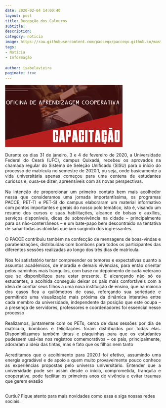 ```yaml
---
date: 2020-02-04 14:00:40
layout: post
title: Recepção dos Calouros
subtitle: 
description: 
category: noticia
image: https://raw.githubusercontent.com/pacceqx/pacceqx.github.io/master/assets/pic/capa/recepcao.png
tags:
- Notícia
- Informação

author: isabelavieira
paginate: true
---
```


![](https://raw.githubusercontent.com/pacceqx/pacceqx.github.io/master/assets/pic/2020-02-29/capa.png)

<p style="text-align: justify">
Durante os dias 31 de janeiro, 3 e 4 de fevereiro de 2020, a Universidade Federal
do Ceará (UFC), campus Quixadá, recebeu os aprovados na chamada regular do Sistema
de Seleção Unificado (SISU) para o início do processo de matrícula no semestre de
2020.1, ou seja, onde basicamente a vida universitária apenas começou para uma
centena de estudantes curiosos e, ousa-se dizer, apreensíveis com as novas
perspectivas. 
<br><br>
Na intenção de proporcionar um primeiro contato bem mais acolhedor nessa
que consideramos uma jornada importantíssima, os programas PACCE, PET-TI e PET-SI
do campus elaboraram um material informativo com pontos importantes e gerais do
nosso polo temático, isto é, visando um resumo dos cursos e suas habilitações, alcance
de bolsas e auxílios, serviços disponíveis, dicas de sobrevivência na cidade –
principalmente para os não-conterrâneos – e um bate-papo bem descontraído na
tentativa de sanar todas as dúvidas que iam surgindo dos ingressantes.
<br><br>
O PACCE contribuiu também na confecção de mensagens de boas-vindas e
parabenizações, distribuídas com bombons para todos os participantes das diferentes
sessões realizadas ao longo dos três dias de matrícula. 
<br><br>
Nos foi satisfatório tentar compreender os temores e expectativas quanto a
assuntos acadêmicos, de moradia e demais vivências, para então orientar pelos
caminhos mais tranquilos, com base no depoimento de cada veterano que se
disponibilizou para estar presente. E alcançando não só os estudantes, a acolhida
conseguiu deixar os pais mais confortáveis com a ideia de confiar seus filhos a uma nova instituição de ensino, que na maioria dos casos fica a quilômetros de casa, reforçando sua seriedade e permitindo uma visualização mais próxima da dinâmica interativa entre cada membro da universidade, independente da posição que este ocupa – a presença de servidores, professores e coordenadores foi essencial nesse processo
<br><br>
Realizamos, juntamente com os PETs, cerca de duas sessões por dia de matricula,
bombons e felicitações foram distribuídos por todas elas. Disponibilizamos também
tintas e plaquinhas para que os estudantes pudessem usá-las nos registros
comemorativos – os pais, principalmente, adoraram a ideia das tintas, mas é fato que
os filhos nem tanto
<br><br>
Acreditamos que o acolhimento para 2020.1 foi efetivo, assumindo uma energia
agradável e de apoio a quem muito provavelmente pouco conhece as experiências
propostas pelo universo universitário. Entender que a universidade pode ser assim
desde o início, comprometida, tranquila e cooperativa, pode facilitar os primeiros anos
de vivência e evitar traumas que gerem evasão
<br><br>
</p>



Curtiu? Fique atento para mais novidades como essa e siga nossas redes sociais.